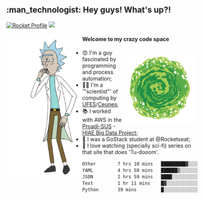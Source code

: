 
<h2> :man_technologist: Hey guys! What's up?!</h2>
                                                                         
[![Rocket Profile](https://img.shields.io/static/v1?label=Rocketseat&message=Profile&colorA=purple&color=black&logo=Rocket&logoColor=white)](https://app.rocketseat.com.br/me/elyabe)
<a href="https://www.linkedin.com/in/elyabe/"><img src="https://img.shields.io/badge/LinkedIn-informational?logo=linkedin"/></a>

<img align='left' src="https://raw.githubusercontent.com/Elyabe/Elyabe/master/images/rick-dancing.gif" width='200'>

                       
#### Welcome to my crazy code space 
<img align='right' src="https://raw.githubusercontent.com/Elyabe/elyabe/master/images/portal-3.gif" width='200'>

- :heart_eyes: I'm a guy fascinated by programming and process automation; 
- :office_worker: I'm a '"scientist"' of computing by [UFES](http://ufes.br)/[Ceunes](http://ceunes.ufes.br);
- :books: I worked with AWS in the [Proadi-SUS](https://www.einstein.br/responsabilidade-social/atuacao-com-o-ministerio-da-saude/proadi-sus) - [HIAE Big Data Project](https://www1.folha.uol.com.br/seminariosfolha/2019/05/cooperacao-entre-governo-e-hospital-leva-inteligencia-artificial-para-a-rede-publica.shtml);
- :rocket: I was a GoStack student at @Rocketseat;
- :movie_camera: I love watching (specially sci-fi) series on that site that does 'Tu-dooom'.

<!--START_SECTION:waka-->

```txt
Other        7 hrs 10 mins   █████████▓░░░░░░░░░░░░░░░   38.28 %
YAML         4 hrs 50 mins   ██████▒░░░░░░░░░░░░░░░░░░   25.78 %
JSON         2 hrs 59 mins   ████░░░░░░░░░░░░░░░░░░░░░   15.92 %
Text         1 hr 11 mins    █▓░░░░░░░░░░░░░░░░░░░░░░░   06.39 %
Python       39 mins         █░░░░░░░░░░░░░░░░░░░░░░░░   03.50 %
```

<!--END_SECTION:waka-->
